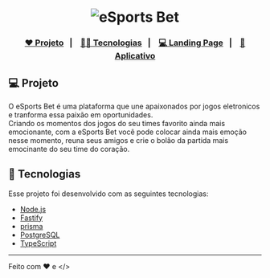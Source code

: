 
<h1 align="center">
    <img alt="eSports Bet" title="eSports Bet" src="https://user-images.githubusercontent.com/11879767/199328405-2bd856fe-c0bd-49a0-af86-25b5bc44dd7b.png" />
</h1>

<h3 align="center">
  <a href="#-projeto">❤ Projeto</a>&nbsp;&nbsp;&nbsp;|&nbsp;&nbsp;&nbsp;
  <a href="#-tecnologias">👨‍💻 Tecnologias</a>&nbsp;&nbsp;&nbsp;|&nbsp;&nbsp;&nbsp;
  <a href="#-projeto">💻 Landing Page</a>&nbsp;&nbsp;&nbsp;|&nbsp;&nbsp;&nbsp;
  <a href="#-layout">📱 Aplicativo</a>
</h3>


## 💻 Projeto

O eSports Bet é uma plataforma que une apaixonados por jogos eletronicos e tranforma essa paixão em oportunidades.<br/>
Criando os momentos dos jogos do seu times favorito ainda mais emocionante, com a eSports Bet você pode colocar ainda mais emoção nesse momento, reuna seus amigos e crie o bolão da partida mais emocinante do seu time do coração.



## 🚀 Tecnologias

Esse projeto foi desenvolvido com as seguintes tecnologias:

- [Node.js](https://nodejs.org/en/)
- [Fastify](https://www.fastify.io/)
- [prisma](prisma.io)
- [PostgreSQL](https://www.postgresql.org/)
- [TypeScript](https://www.typescriptlang.org/)

---

Feito com ♥ e </>
